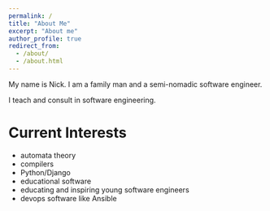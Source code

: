 ```yaml
---
permalink: /
title: "About Me"
excerpt: "About me"
author_profile: true
redirect_from:
  - /about/
  - /about.html
---
```


My name is Nick. I am a family man and a semi-nomadic software engineer. 

I teach and consult in software engineering.

# Current Interests 

* automata theory
* compilers
* Python/Django
* educational software
* educating and inspiring young software engineers
* devops software like Ansible 
